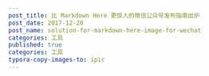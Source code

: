 ```yaml
---
post_title: 比 Markdown Here 更惊人的微信公众号发布指南出炉
post_date: 2017-12-20
post_name: solution-for-markdown-here-image-for-wechat
categories: 工具
published: true
categories: 工具
typora-copy-images-to: ipic
---
```


> 
